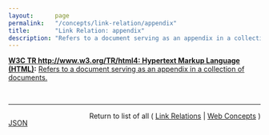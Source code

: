 ```yaml
---
layout:      page
permalink:   "/concepts/link-relation/appendix"
title:       "Link Relation: appendix"
description: "Refers to a document serving as an appendix in a collection of documents."
---
```


**[W3C TR http://www.w3.org/TR/html4: Hypertext Markup Language (HTML)](/specs/W3C/TR/html4 "This specification defines the HyperText Markup Language (HTML), the publishing language of the World Wide Web. This specification defines HTML 4.01, which is a subversion of HTML 4. In addition to the text, multimedia, and hyperlink features of the previous versions of HTML (HTML 3.2 and HTML 2.0), HTML 4 supports more multimedia options, scripting languages, style sheets, better printing facilities, and documents that are more accessible to users with disabilities. HTML 4 also takes great strides towards the internationalization of documents, with the goal of making the Web truly World Wide."):** [Refers to a document serving as an appendix in a collection of documents.](http://www.w3.org/TR/html4/types.html#type-links "Read documentation for Link Relation &#34;appendix&#34;")

<br/>
<hr/>

<p style="float : left"><a href="./appendix.json" title="JSON representing this particular Web Concept value">JSON</a></p>
<p style="text-align: right">Return to list of all ( <a href="../link-relations">Link Relations</a> | <a href="../">Web Concepts</a> )</p>
